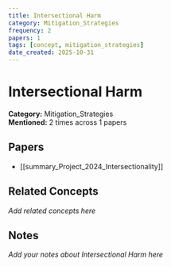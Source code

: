 ```yaml
---
title: Intersectional Harm
category: Mitigation_Strategies
frequency: 2
papers: 1
tags: [concept, mitigation_strategies]
date_created: 2025-10-31
---
```


# Intersectional Harm

**Category:** Mitigation_Strategies  
**Mentioned:** 2 times across 1 papers

## Papers

- [[summary_Project_2024_Intersectionality]]

## Related Concepts

*Add related concepts here*

## Notes

*Add your notes about Intersectional Harm here*

